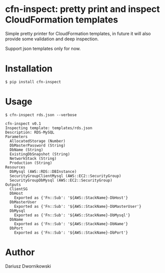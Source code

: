 # cfn-inspect: pretty print and inspect CloudFormation templates

Simple pretty printer for CloudFormation templates, in future it will also provide some validation and deep inspection. 

Support json templates only for now. 


# Installation

```$ pip install cfn-inspect```

# Usage 

```
$ cfn-inspect rds.json --verbose

cfn-inspect v0.1
Inspecting template: templates/rds.json
Description: RDS-MySQL
Parameters
  AllocatedStorage (Number)
  DbMasterPassword (String)
  DbName (String)
  ExistingDbSnapshot (String)
  NetworkStack (String)
  Production (String)
Resources
  DbMysql (AWS::RDS::DBInstance)
  SecurityGroupClientMysql (AWS::EC2::SecurityGroup)
  SecurityGroupDbMysql (AWS::EC2::SecurityGroup)
Outputs
  ClientSG
  DbHost
    Exported as {'Fn::Sub': '${AWS::StackName}-DbHost'}
  DbMasterUser
    Exported as {'Fn::Sub': '${AWS::StackName}-DbMasterUser'}
  DbMysql
    Exported as {'Fn::Sub': '${AWS::StackName}-DbMysql'}
  DbName
    Exported as {'Fn::Sub': '${AWS::StackName}-DbName'}
  DbPort
    Exported as {'Fn::Sub': '${AWS::StackName}-DbPort'}
```

# Author
Dariusz Dwornikowski
